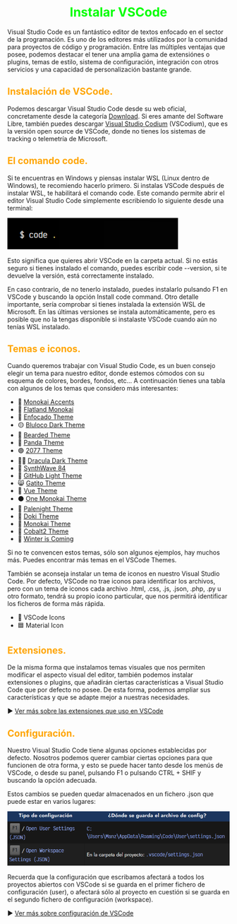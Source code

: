 # <span style="color:lime"><center>Instalar VSCode</center></span>

Visual Studio Code es un fantástico editor de textos enfocado en el sector de la programación. Es uno de los editores más utilizados por la comunidad para proyectos de código y programación. Entre las múltiples ventajas que posee, podemos destacar el tener una amplia gama de extensiónes o plugins, temas de estilo, sistema de configuración, integración con otros servicios y una capacidad de personalización bastante grande.

## <span style="color:orange">Instalación de VSCode.</span>
Podemos descargar Visual Studio Code desde su web oficial, concretamente desde la categoría [Download](https://code.visualstudio.com/Download). Si eres amante del Software Libre, también puedes descargar [Visual Studio Codium](https://vscodium.com/) (VSCodium), que es la versión open source de VSCode, donde no tienes los sistemas de tracking o telemetría de Microsoft.

## <span style="color:orange">El comando code.</span>
Si te encuentras en Windows y piensas instalar WSL (Linux dentro de Windows), te recomiendo hacerlo primero. Si instalas VSCode después de instalar WSL, te habilitará el comando code. Este comando permite abrir el editor Visual Studio Code simplemente escribiendo lo siguiente desde una terminal:

![alt text](./imagenes-instalar-vs-code/image.png)

Esto significa que quieres abrir VSCode en la carpeta actual. Si no estás seguro si tienes instalado el comando, puedes escribir code --version, si te devuelve la versión, está correctamente instalado.

En caso contrario, de no tenerlo instalado, puedes instalarlo pulsando F1 en VSCode y buscando la opción Install code command. Otro detalle importante, sería comprobar si tienes instalada la extensión WSL de Microsoft. En las últimas versiones se instala automáticamente, pero es posible que no la tengas disponible si instalaste VSCode cuando aún no tenías WSL instalado.

## <span style="color:orange">Temas e iconos.</span>
Cuando queremos trabajar con Visual Studio Code, es un buen consejo elegir un tema para nuestro editor, donde estemos cómodos con su esquema de colores, bordes, fondos, etc... A continuación tienes una tabla con algunos de los temas que considero más interesantes:

  - 🌈 [Monokai Accents](https://marketplace.visualstudio.com/items?itemName=tw.monokai-accent)
  - 🍮 [Flatland Monokai](https://marketplace.visualstudio.com/items?itemName=gerane.Theme-FlatlandMonokai)
  - 👀 [Enfocado Theme](https://marketplace.visualstudio.com/items?itemName=wuelnerdotexe.vscode-enfocado)
  - 🟡 [Bluloco Dark Theme](https://marketplace.visualstudio.com/items?itemName=uloco.theme-bluloco-dark)
  - 🧔 [Bearded Theme](https://marketplace.visualstudio.com/items?itemName=BeardedBear.beardedtheme)
  - 🐼 [Panda Theme](https://marketplace.visualstudio.com/items?itemName=tinkertrain.theme-panda)
  - 🟣 [2077 Theme](https://marketplace.visualstudio.com/items?itemName=Endormi.2077-theme)
  - 🧛‍♀️ [Dracula Dark Theme](https://marketplace.visualstudio.com/items?itemName=dracula-theme.theme-dracula)
  - 💠 [SynthWave 84](https://marketplace.visualstudio.com/items?itemName=HelligeChris.synthwave-vscode-renew)
  - 🤍 [GitHub Light Theme](https://marketplace.visualstudio.com/items?itemName=Hyzeta.vscode-theme-github-light)
  - 😸 [Gatito Theme](https://marketplace.visualstudio.com/items?itemName=pawelgrzybek.gatito-theme)
  - 💚 [Vue Theme](https://marketplace.visualstudio.com/items?itemName=mariorodeghiero.vue-theme)
  - ⚫ [One Monokai Theme](https://marketplace.visualstudio.com/items?itemName=azemoh.one-monokai)
  - 🌃 [Palenight Theme](https://marketplace.visualstudio.com/items?itemName=whizkydee.material-palenight-theme)
  - 👧 [Doki Theme](https://marketplace.visualstudio.com/items?itemName=unthrottled.doki-theme)
  - 🗻 [Monokai Theme](https://marketplace.visualstudio.com/items?itemName=fabiospampinato.vscode-monokai-night)
  - 🔵 [Cobalt2 Theme](https://marketplace.visualstudio.com/items?itemName=wesbos.theme-cobalt2)
  - 🐺 [Winter is Coming](https://marketplace.visualstudio.com/items?itemName=johnpapa.winteriscoming)

Si no te convencen estos temas, sólo son algunos ejemplos, hay muchos más. Puedes encontrar más temas en el VSCode Themes.

También se aconseja instalar un tema de iconos en nuestro Visual Studio Code. Por defecto, VSCode no trae iconos para identificar los archivos, pero con un tema de iconos cada archivo .html, .css, .js, .json, .php, .py u otro formato, tendrá su propio icono particular, que nos permitirá identificar los ficheros de forma más rápida.

   -   💖 VSCode Icons
   -   🟦 Material Icon

## <span style="color:orange">Extensiones.</span>
De la misma forma que instalamos temas visuales que nos permiten modificar el aspecto visual del editor, también podemos instalar extensiones o plugins, que añadirán ciertas características a Visual Studio Code que por defecto no posee. De esta forma, podemos ampliar sus características y que se adapte mejor a nuestras necesidades.

► [Ver más sobre las extensiones que uso en VSCode](https://manz.dev/software/vscode)

## <span style="color:orange">Configuración.</span>
Nuestro Visual Studio Code tiene algunas opciones establecidas por defecto. Nosotros podemos querer cambiar ciertas opciones para que funcionen de otra forma, y esto se puede hacer tanto desde los menús de VSCode, o desde su panel, pulsando F1 o pulsando CTRL + SHIF y buscando la opción adecuada.

Estos cambios se pueden quedar almacenados en un fichero .json que puede estar en varios lugares:

![alt text](./imagenes-instalar-vs-code/image-1.png)

Recuerda que la configuración que escribamos afectará a todos los proyectos abiertos con VSCode si se guarda en el primer fichero de configuración (user), o afectará sólo al proyecto en cuestión si se guarda en el segundo fichero de configuración (workspace).

► [Ver más sobre configuración de VSCode](https://terminaldelinux.com/terminal/preparacion-entorno/configuracion-vscode/)

